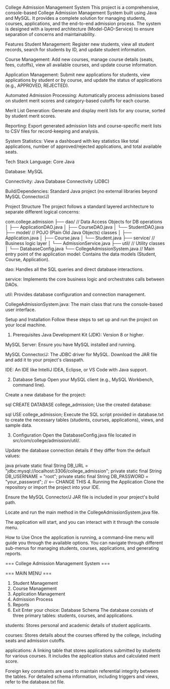 College Admission Management System
This project is a comprehensive, console-based College Admission Management System built using Java and MySQL. It provides a complete solution for managing students, courses, applications, and the end-to-end admission process. The system is designed with a layered architecture (Model-DAO-Service) to ensure separation of concerns and maintainability.

Features
Student Management: Register new students, view all student records, search for students by ID, and update student information.

Course Management: Add new courses, manage course details (seats, fees, cutoffs), view all available courses, and update course information.

Application Management: Submit new applications for students, view applications by student or by course, and update the status of applications (e.g., APPROVED, REJECTED).

Automated Admission Processing: Automatically process admissions based on student merit scores and category-based cutoffs for each course.

Merit List Generation: Generate and display merit lists for any course, sorted by student merit scores.

Reporting: Export generated admission lists and course-specific merit lists to CSV files for record-keeping and analysis.

System Statistics: View a dashboard with key statistics like total applications, number of approved/rejected applications, and total available seats.

Tech Stack
Language: Core Java

Database: MySQL

Connectivity: Java Database Connectivity (JDBC)

Build/Dependencies: Standard Java project (no external libraries beyond MySQL Connector/J)

Project Structure
The project follows a standard layered architecture to separate different logical concerns:


com.college.admission
├── dao/                  // Data Access Objects for DB operations
│   ├── ApplicationDAO.java
│   ├── CourseDAO.java
│   └── StudentDAO.java
├── model/                // POJO (Plain Old Java Objects) classes
│   ├── Application.java
│   ├── Course.java
│   └── Student.java
├── service/              // Business logic layer
│   └── AdmissionService.java
├── util/                 // Utility classes
│   └── DatabaseConfig.java
└── CollegeAdmissionSystem.java // Main entry point of the application
model: Contains the data models (Student, Course, Application).

dao: Handles all the SQL queries and direct database interactions.

service: Implements the core business logic and orchestrates calls between DAOs.

util: Provides database configuration and connection management.

CollegeAdmissionSystem.java: The main class that runs the console-based user interface.

Setup and Installation
Follow these steps to set up and run the project on your local machine.

1. Prerequisites
Java Development Kit (JDK): Version 8 or higher.

MySQL Server: Ensure you have MySQL installed and running.

MySQL Connector/J: The JDBC driver for MySQL. Download the JAR file and add it to your project's classpath.

IDE: An IDE like IntelliJ IDEA, Eclipse, or VS Code with Java support.

2. Database Setup
Open your MySQL client (e.g., MySQL Workbench, command line).

Create a new database for the project:

sql
CREATE DATABASE college_admission;
Use the created database:

sql
USE college_admission;
Execute the SQL script provided in database.txt to create the necessary tables (students, courses, applications), views, and sample data.

3. Configuration
Open the DatabaseConfig.java file located in src/com/college/admission/util/.

Update the database connection details if they differ from the default values:

java
private static final String DB_URL = "jdbc:mysql://localhost:3306/college_admission";
private static final String DB_USERNAME = "root";
private static final String DB_PASSWORD = "your_password"; // <-- CHANGE THIS
4. Running the Application
Clone the repository or import the project into your IDE.

Ensure the MySQL Connector/J JAR file is included in your project's build path.

Locate and run the main method in the CollegeAdmissionSystem.java file.

The application will start, and you can interact with it through the console menu.

How to Use
Once the application is running, a command-line menu will guide you through the available options. You can navigate through different sub-menus for managing students, courses, applications, and generating reports.


=== College Admission Management System ===

=== MAIN MENU ===
1. Student Management
2. Course Management
3. Application Management
4. Admission Process
5. Reports
6. Exit
Enter your choice:
Database Schema
The database consists of three primary tables: students, courses, and applications.

students: Stores personal and academic details of student applicants.

courses: Stores details about the courses offered by the college, including seats and admission cutoffs.

applications: A linking table that stores applications submitted by students for various courses. It includes the application status and calculated merit score.

Foreign key constraints are used to maintain referential integrity between the tables. For detailed schema information, including triggers and views, refer to the database.txt file.

